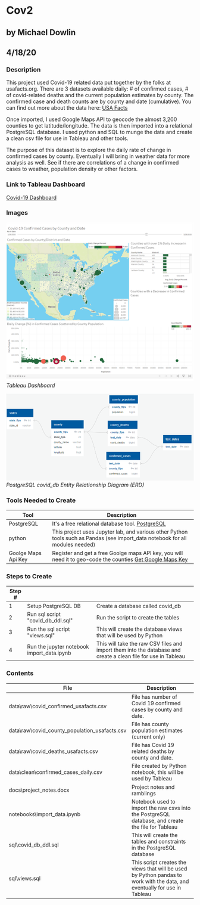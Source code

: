 # Cov2
## by Michael Dowlin
## 4/18/20

### Description
This project used Covid-19 related data put together by the folks at usafacts.org.  There are 3 datasets available daily: # of confirmed cases, # of covid-related deaths and the current population estimates by county.  The confirmed case and death counts are by county and date (cumulative).  You can find out more about the data here: [USA Facts](https://usafacts.org/)

Once imported, I used Google Maps API to geocode the almost 3,200 counties to get latitude/longitude.  The data is then imported into a relational PostgreSQL database.  I used python and SQL to munge the data and create a clean csv file for use in Tableau and other tools.

The purpose of this dataset is to explore the daily rate of change in confirmed cases by county.  Eventually I will bring in weather data for more analysis as well.  See if there are correlations of a change in confirmed cases to weather, population density or other factors.

### Link to Tableau Dashboard
[Covid-19 Dashboard](https://public.tableau.com/profile/michael8262#!/vizhome/Cov2_15873184048850/Dashboard1?publish=yes)

### Images
![Covid Dashboard](Cov2_Project/images/tableau_dashboard.png)
*Tableau Dashboard*

![Covid DB ERD](Cov2_Project/images/covid_db_erd.png)
*PostgreSQL covid_db Entity Relationship Diagram (ERD)*

### Tools Needed to Create
|Tool   |Description                                                                                                          |
|-------|---------------------------------------------------------------------------------------------------------------------|
|PostgreSQL|It's a free relational database tool. [PostgreSQL](https://www.postgresql.org/)|
|python|This project uses Jupyter lab, and various other Python tools such as Pandas (see import_data notebook for all modules needed)|
|Goolge Maps Api Key|Register and get a free Goolge maps API key, you will need it to geo-code the counties [Get Google Maps Key](https://developers.google.com/maps/documentation/geocoding/get-api-key)|

### Steps to Create
|Step #|            |                                                                                                           |
|---|------------|-----------------------------------------------------------------------------------------------------------|
|1  |Setup PostgreSQL DB|Create a database called covid_db|
|2  |Run sql script "covid_db_ddl.sql"|Run the script to create the tables|
|3  |Run the sql script "views.sql"|This will create the database views that will be used by Python|
|4  |Run the jupyter notebook import_data.ipynb|This will take the raw CSV files and import them into the database and create a clean file for use in Tableau|

### Contents
| File                        | Description                                                                                     |
|-----------------------------|-------------------------------------------------------------------------------------------------|
|data\raw\covid_confirmed_usafacts.csv|File has number of Covid 19 confirmed cases by county and date.|
|data\raw\covid_county_population_usafacts.csv|File has county population estimates (current only)|
|data\raw\covid_deaths_usafacts.csv|File has Covid 19 related deaths by county and date.|
|data\clean\confirmed_cases_daily.csv|File created by Python notebook, this will be used by Tableau|
|docs\project_notes.docx|Project notes and ramblings|
|notebooks\import_data.ipynb|Notebook used to import the raw csvs into the PostgreSQL database, and create the file for Tableau|
|sql\covid_db_ddl.sql|This will create the tables and constraints in the PostgreSQL database|
|sql\views.sql|This script creates the views that will be used by Python pandas to work with the data, and eventually for use in Tableau|
